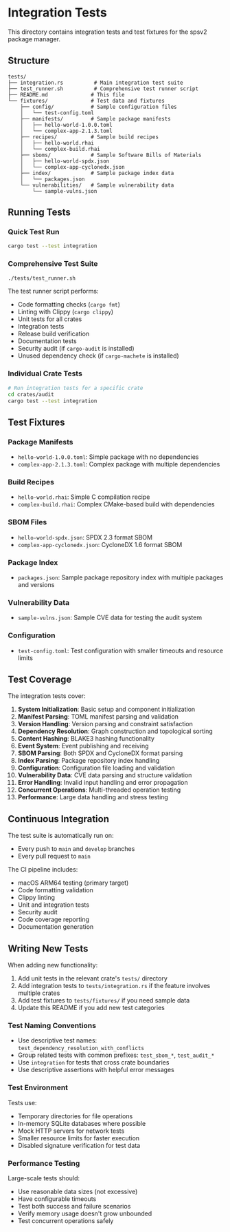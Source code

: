 # Integration Tests

This directory contains integration tests and test fixtures for the spsv2 package manager.

## Structure

```
tests/
├── integration.rs          # Main integration test suite
├── test_runner.sh          # Comprehensive test runner script
├── README.md              # This file
└── fixtures/              # Test data and fixtures
    ├── config/            # Sample configuration files
    │   └── test-config.toml
    ├── manifests/         # Sample package manifests
    │   ├── hello-world-1.0.0.toml
    │   └── complex-app-2.1.3.toml
    ├── recipes/           # Sample build recipes
    │   ├── hello-world.rhai
    │   └── complex-build.rhai
    ├── sboms/             # Sample Software Bills of Materials
    │   ├── hello-world-spdx.json
    │   └── complex-app-cyclonedx.json
    ├── index/             # Sample package index data
    │   └── packages.json
    └── vulnerabilities/   # Sample vulnerability data
        └── sample-vulns.json
```

## Running Tests

### Quick Test Run
```bash
cargo test --test integration
```

### Comprehensive Test Suite
```bash
./tests/test_runner.sh
```

The test runner script performs:
- Code formatting checks (`cargo fmt`)
- Linting with Clippy (`cargo clippy`)
- Unit tests for all crates
- Integration tests
- Release build verification
- Documentation tests
- Security audit (if `cargo-audit` is installed)
- Unused dependency check (if `cargo-machete` is installed)

### Individual Crate Tests
```bash
# Run integration tests for a specific crate
cd crates/audit
cargo test --test integration
```

## Test Fixtures

### Package Manifests
- `hello-world-1.0.0.toml`: Simple package with no dependencies
- `complex-app-2.1.3.toml`: Complex package with multiple dependencies

### Build Recipes
- `hello-world.rhai`: Simple C compilation recipe
- `complex-build.rhai`: Complex CMake-based build with dependencies

### SBOM Files
- `hello-world-spdx.json`: SPDX 2.3 format SBOM
- `complex-app-cyclonedx.json`: CycloneDX 1.6 format SBOM

### Package Index
- `packages.json`: Sample package repository index with multiple packages and versions

### Vulnerability Data
- `sample-vulns.json`: Sample CVE data for testing the audit system

### Configuration
- `test-config.toml`: Test configuration with smaller timeouts and resource limits

## Test Coverage

The integration tests cover:

1. **System Initialization**: Basic setup and component initialization
2. **Manifest Parsing**: TOML manifest parsing and validation
3. **Version Handling**: Version parsing and constraint satisfaction
4. **Dependency Resolution**: Graph construction and topological sorting
5. **Content Hashing**: BLAKE3 hashing functionality
6. **Event System**: Event publishing and receiving
7. **SBOM Parsing**: Both SPDX and CycloneDX format parsing
8. **Index Parsing**: Package repository index handling
9. **Configuration**: Configuration file loading and validation
10. **Vulnerability Data**: CVE data parsing and structure validation
11. **Error Handling**: Invalid input handling and error propagation
12. **Concurrent Operations**: Multi-threaded operation testing
13. **Performance**: Large data handling and stress testing

## Continuous Integration

The test suite is automatically run on:
- Every push to `main` and `develop` branches
- Every pull request to `main`

The CI pipeline includes:
- macOS ARM64 testing (primary target)
- Code formatting validation
- Clippy linting
- Unit and integration tests
- Security audit
- Code coverage reporting
- Documentation generation

## Writing New Tests

When adding new functionality:

1. Add unit tests in the relevant crate's `tests/` directory
2. Add integration tests to `tests/integration.rs` if the feature involves multiple crates
3. Add test fixtures to `tests/fixtures/` if you need sample data
4. Update this README if you add new test categories

### Test Naming Conventions

- Use descriptive test names: `test_dependency_resolution_with_conflicts`
- Group related tests with common prefixes: `test_sbom_*`, `test_audit_*`
- Use `integration` for tests that cross crate boundaries
- Use descriptive assertions with helpful error messages

### Test Environment

Tests use:
- Temporary directories for file operations
- In-memory SQLite databases where possible
- Mock HTTP servers for network tests
- Smaller resource limits for faster execution
- Disabled signature verification for test data

### Performance Testing

Large-scale tests should:
- Use reasonable data sizes (not excessive)
- Have configurable timeouts
- Test both success and failure scenarios
- Verify memory usage doesn't grow unbounded
- Test concurrent operations safely